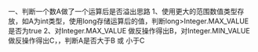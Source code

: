 一、判断一个数A做了一个运算后是否溢出思路
1、使用更大的范围数值类型存放，如A为int类型，使用long存储运算后的值，判断long>Integer.MAX_VALUE是否为true
2、对Integer.MAX_VALUE 做反操作得出B，对Integer.MIN_VALUE 做反操作得出C，，判断A是否大于B 或 小于C